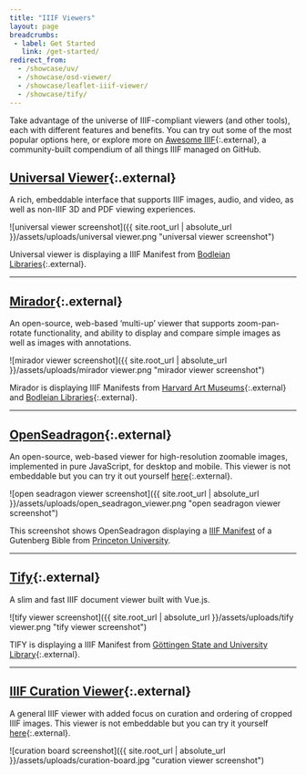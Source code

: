 ```yaml
---
title: "IIIF Viewers"
layout: page
breadcrumbs:
 - label: Get Started
   link: /get-started/
redirect_from:
  - /showcase/uv/
  - /showcase/osd-viewer/
  - /showcase/leaflet-iiif-viewer/
  - /showcase/tify/
---
```


Take advantage of the universe of IIIF-compliant viewers (and other tools), each with different features and benefits. You can try out some of the most popular options here, or explore more on [Awesome IIIF](https://github.com/IIIF/awesome-iiif){:.external}, a community-built compendium of all things IIIF managed on GitHub.


## [Universal Viewer](https://github.com/UniversalViewer/universalviewer){:.external}

A rich, embeddable interface that supports IIIF images, audio, and video, as well as non-IIIF 3D and PDF viewing experiences.

![universal viewer screenshot]({{ site.root_url | absolute_url }}/assets/uploads/universal viewer.png "universal viewer screenshot")

Universal viewer is displaying a IIIF Manifest from [Bodleian Libraries](https://iiif.bodleian.ox.ac.uk/iiif/manifest/ae9f6cca-ae5c-4149-8fe4-95e6eca1f73c.json){:.external}.

---   

## [Mirador](https://github.com/IIIF/mirador){:.external}

An open-source, web-based ‘multi-up’ viewer that supports zoom-pan-rotate functionality, and ability to display and compare simple images as well as images with annotations.

![mirador viewer screenshot]({{ site.root_url | absolute_url }}/assets/uploads/mirador viewer.png "mirador viewer screenshot")

Mirador is displaying IIIF Manifests from [Harvard Art Museums](https://iiif.harvardartmuseums.org/manifests/object/299843){:.external} and [Bodleian Libraries](https://iiif.bodleian.ox.ac.uk/iiif/manifest/e32a277e-91e2-4a6d-8ba6-cc4bad230410.json){:.external}.

---   

## [OpenSeadragon](https://openseadragon.github.io/examples/tilesource-iiif/){:.external}

An open-source, web-based viewer for high-resolution zoomable images, implemented in pure JavaScript, for desktop and mobile. This viewer is not embeddable but you can try it out yourself [here](http://codh.rois.ac.jp/software/iiif-curation-viewer/demo/?curation=https://gist.githubusercontent.com/2SC1815J/18e1228c52a6650c64902142ed7496f8/raw/7a247b64b6e22357e83f573b7283e31f3111af68/curation_kibutsu.json&pos=4){:.external}.

![open seadragon viewer screenshot]({{ site.root_url | absolute_url }}/assets/uploads/open_seadragon_viewer.png "open seadragon viewer screenshot")

This screenshot shows OpenSeadragon displaying a [IIIF Manifest](https://figgy.princeton.edu/concern/scanned_resources/484e82f7-1b84-4df7-a15d-c9b34ac2407a/manifest) of a Gutenberg Bible from [Princeton University](https://catalog.princeton.edu/catalog/9946093213506421).

---   

## [Tify](https://github.com/subugoe/tify){:.external} 

A slim and fast IIIF document viewer built with Vue.js.

![tify viewer screenshot]({{ site.root_url | absolute_url }}/assets/uploads/tify viewer.png "tify viewer screenshot")


TIFY is displaying a IIIF Manifest from [Göttingen State and University Library](https://manifests.sub.uni-goettingen.de/iiif/presentation/PPN857449303/manifest){:.external}.

---   

## [IIIF Curation Viewer](http://codh.rois.ac.jp/software/iiif-curation-viewer/){:.external}

A general IIIF viewer with added focus on curation and ordering of cropped IIIF images. This viewer is not embeddable but you can try it yourself[ here](http://codh.rois.ac.jp/software/iiif-curation-viewer/demo/?manifest=http://codh.rois.ac.jp/pmjt/book/200024363/manifest.json&lang=en){:.external}.

![curation board screenshot]({{ site.root_url | absolute_url }}/assets/uploads/curation-board.jpg "curation viewer screenshot")
